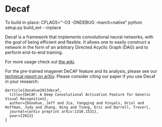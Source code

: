Decaf
=====

To build in-place: CFLAGS="-O3 -DNDEBUG -march=native" python setup.py build_ext --inplace

Decaf is a framework that implements convolutional neural networks, with the
goal of being efficient and flexible. It allows one to easily construct a
network in the form of an arbitrary Directed Acyclic Graph (DAG) and to
perform end-to-end training.

For more usage check out [the wiki](https://github.com/jaderberg/cpu-convnet/wiki).

For the pre-trained imagenet DeCAF feature and its analysis, please see our
[technical report on arXiv](http://arxiv.org/abs/1310.1531). Please consider
citing our paper if you use Decaf in your research:

    @article{donahue2013decaf,
      title={DeCAF: A Deep Convolutional Activation Feature for Generic Visual Recognition},
      author={Donahue, Jeff and Jia, Yangqing and Vinyals, Oriol and Hoffman, Judy and Zhang, Ning and Tzeng, Eric and Darrell, Trevor},
      journal={arXiv preprint arXiv:1310.1531},
      year={2013}
    }
